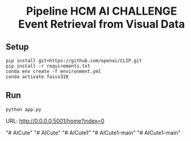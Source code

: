 <h1><center>Pipeline HCM AI CHALLENGE <br> Event Retrieval from Visual Data</center></h1>

## Setup 
```
pip install git+https://github.com/openai/CLIP.git
pip install -r requirements.txt
conda env create -f environment.yml
conda activate faiss310
```

## Run 
```
python app.py
```

URL: http://0.0.0.0:5001/home?index=0


"# AICute" 
"# AICute" 
"# AICute1" 
"# AICute1-main" 
"# AICute1-main" 
